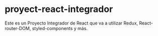 # proyect-react-integrador

Este es un Proyecto Integrador de React que va a utilizar Redux, React-router-DOM, styled-components y más.
